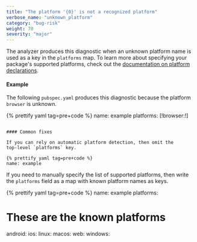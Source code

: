 ```yaml
---
title: "The platform '{0}' is not a recognized platform"
verbose_name: "unknown_platform"
category: "bug-risk"
weight: 70
severity: "major"
---
```

The analyzer produces this diagnostic when an unknown platform name is
used as a key in the `platforms` map.
To learn more about specifying your package's supported platforms,
check out the [documentation on platform declarations](https://dart.dev/tools/pub/pubspec#platforms).

#### Example

The following `pubspec.yaml` produces this diagnostic because the platform
`browser` is unknown.

{% prettify yaml tag=pre+code %}
name: example
platforms:
  [!browser:!]
```

#### Common fixes

If you can rely on automatic platform detection, then omit the
top-level `platforms` key.

{% prettify yaml tag=pre+code %}
name: example
```

If you need to manually specify the list of supported platforms, then
write the `platforms` field as a map with known platform names as keys.

{% prettify yaml tag=pre+code %}
name: example
platforms:
  # These are the known platforms
  android:
  ios:
  linux:
  macos:
  web:
  windows:
```

